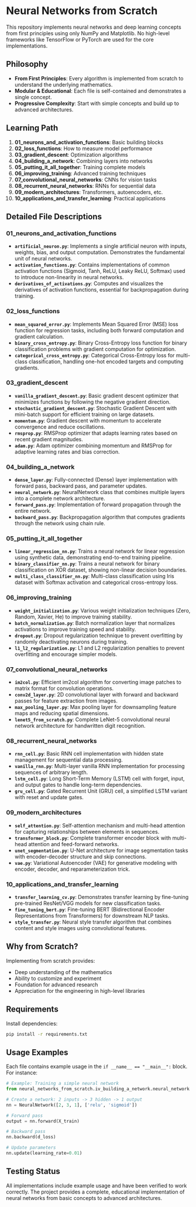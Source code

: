 
# Neural Networks from Scratch

This repository implements neural networks and deep learning concepts from first principles using only NumPy and Matplotlib. No high-level frameworks like TensorFlow or PyTorch are used for the core implementations.

## Philosophy

- **From First Principles**: Every algorithm is implemented from scratch to understand the underlying mathematics.
- **Modular & Educational**: Each file is self-contained and demonstrates a single concept.
- **Progressive Complexity**: Start with simple concepts and build up to advanced architectures.

## Learning Path

1. **01_neurons_and_activation_functions**: Basic building blocks
2. **02_loss_functions**: How to measure model performance
3. **03_gradient_descent**: Optimization algorithms
4. **04_building_a_network**: Combining layers into networks
5. **05_putting_it_all_together**: Training complete models
6. **06_improving_training**: Advanced training techniques
7. **07_convolutional_neural_networks**: CNNs for vision tasks
8. **08_recurrent_neural_networks**: RNNs for sequential data
9. **09_modern_architectures**: Transformers, autoencoders, etc.
10. **10_applications_and_transfer_learning**: Practical applications

## Detailed File Descriptions

### 01_neurons_and_activation_functions
- **`artificial_neuron.py`**: Implements a single artificial neuron with inputs, weights, bias, and output computation. Demonstrates the fundamental unit of neural networks.
- **`activation_functions.py`**: Contains implementations of common activation functions (Sigmoid, Tanh, ReLU, Leaky ReLU, Softmax) used to introduce non-linearity in neural networks.
- **`derivatives_of_activations.py`**: Computes and visualizes the derivatives of activation functions, essential for backpropagation during training.

### 02_loss_functions
- **`mean_squared_error.py`**: Implements Mean Squared Error (MSE) loss function for regression tasks, including both forward computation and gradient calculation.
- **`binary_cross_entropy.py`**: Binary Cross-Entropy loss function for binary classification problems with gradient computation for optimization.
- **`categorical_cross_entropy.py`**: Categorical Cross-Entropy loss for multi-class classification, handling one-hot encoded targets and computing gradients.

### 03_gradient_descent
- **`vanilla_gradient_descent.py`**: Basic gradient descent optimizer that minimizes functions by following the negative gradient direction.
- **`stochastic_gradient_descent.py`**: Stochastic Gradient Descent with mini-batch support for efficient training on large datasets.
- **`momentum.py`**: Gradient descent with momentum to accelerate convergence and reduce oscillations.
- **`rmsprop.py`**: RMSProp optimizer that adapts learning rates based on recent gradient magnitudes.
- **`adam.py`**: Adam optimizer combining momentum and RMSProp for adaptive learning rates and bias correction.

### 04_building_a_network
- **`dense_layer.py`**: Fully-connected (Dense) layer implementation with forward pass, backward pass, and parameter updates.
- **`neural_network.py`**: NeuralNetwork class that combines multiple layers into a complete network architecture.
- **`forward_pass.py`**: Implementation of forward propagation through the entire network.
- **`backward_pass.py`**: Backpropagation algorithm that computes gradients through the network using chain rule.

### 05_putting_it_all_together
- **`linear_regression_nn.py`**: Trains a neural network for linear regression using synthetic data, demonstrating end-to-end training pipeline.
- **`binary_classifier_nn.py`**: Trains a neural network for binary classification on XOR dataset, showing non-linear decision boundaries.
- **`multi_class_classifier_nn.py`**: Multi-class classification using Iris dataset with Softmax activation and categorical cross-entropy loss.

### 06_improving_training
- **`weight_initialization.py`**: Various weight initialization techniques (Zero, Random, Xavier, He) to improve training stability.
- **`batch_normalization.py`**: Batch normalization layer that normalizes activations to improve training speed and stability.
- **`dropout.py`**: Dropout regularization technique to prevent overfitting by randomly deactivating neurons during training.
- **`l1_l2_regularization.py`**: L1 and L2 regularization penalties to prevent overfitting and encourage simpler models.

### 07_convolutional_neural_networks
- **`im2col.py`**: Efficient im2col algorithm for converting image patches to matrix format for convolution operations.
- **`conv2d_layer.py`**: 2D convolutional layer with forward and backward passes for feature extraction from images.
- **`max_pooling_layer.py`**: Max pooling layer for downsampling feature maps and reducing spatial dimensions.
- **`lenet5_from_scratch.py`**: Complete LeNet-5 convolutional neural network architecture for handwritten digit recognition.

### 08_recurrent_neural_networks
- **`rnn_cell.py`**: Basic RNN cell implementation with hidden state management for sequential data processing.
- **`vanilla_rnn.py`**: Multi-layer vanilla RNN implementation for processing sequences of arbitrary length.
- **`lstm_cell.py`**: Long Short-Term Memory (LSTM) cell with forget, input, and output gates to handle long-term dependencies.
- **`gru_cell.py`**: Gated Recurrent Unit (GRU) cell, a simplified LSTM variant with reset and update gates.

### 09_modern_architectures
- **`self_attention.py`**: Self-attention mechanism and multi-head attention for capturing relationships between elements in sequences.
- **`transformer_block.py`**: Complete transformer encoder block with multi-head attention and feed-forward networks.
- **`unet_segmentation.py`**: U-Net architecture for image segmentation tasks with encoder-decoder structure and skip connections.
- **`vae.py`**: Variational Autoencoder (VAE) for generative modeling with encoder, decoder, and reparameterization trick.

### 10_applications_and_transfer_learning
- **`transfer_learning_cv.py`**: Demonstrates transfer learning by fine-tuning pre-trained ResNet/VGG models for new classification tasks.
- **`fine_tuning_bert.py`**: Fine-tuning BERT (Bidirectional Encoder Representations from Transformers) for downstream NLP tasks.
- **`style_transfer.py`**: Neural style transfer algorithm that combines content and style images using convolutional features.

## Why from Scratch?

Implementing from scratch provides:
- Deep understanding of the mathematics
- Ability to customize and experiment
- Foundation for advanced research
- Appreciation for the engineering in high-level libraries

## Requirements

Install dependencies:
```bash
pip install -r requirements.txt
```

## Usage Examples

Each file contains example usage in the `if __name__ == "__main__":` block. For instance:

```python
# Example: Training a simple neural network
from neural_networks_from_scratch.iv_building_a_network.neural_network import NeuralNetwork

# Create a network: 2 inputs -> 3 hidden -> 1 output
nn = NeuralNetwork([2, 3, 1], ['relu', 'sigmoid'])

# Forward pass
output = nn.forward(X_train)

# Backward pass
nn.backward(d_loss)

# Update parameters
nn.update(learning_rate=0.01)
```

## Testing Status

All implementations include example usage and have been verified to work correctly. The project provides a complete, educational implementation of neural networks from basic concepts to advanced architectures.
